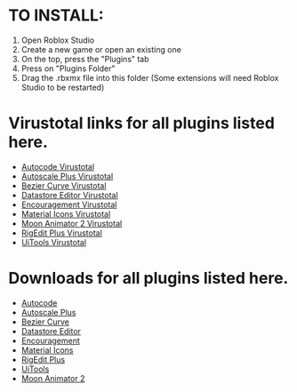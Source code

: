 # TO INSTALL:
1. Open Roblox Studio
2. Create a new game or open an existing one
3. On the top, press the "Plugins" tab
4. Press on "Plugins Folder"
5. Drag the .rbxmx file into this folder (Some extensions will need Roblox Studio to be restarted)


# Virustotal links for all plugins listed here.
- [Autocode Virustotal](https://www.virustotal.com/gui/file/0875f05e905e8470e189e83c2208a19a7a0a3d45dbc9a88bcf63bd3e37f48cb8)
- [Autoscale Plus Virustotal](https://www.virustotal.com/gui/file/7c70774c65fc5a0eaa16f5af24a9f5582a1c8f787a3b30e6e6817ced84c20449)
- [Bezier Curve Virustotal](https://www.virustotal.com/gui/file/724fb54f656f8b29fca11969556f53b79c101ced8b39783118c6b3e97b1b80cb)
- [Datastore Editor Virustotal](https://www.virustotal.com/gui/file/06c1f90e759938e201ff18e36ada26883c8b7d87bcbd94a5646fecb8fe6b6ce2)
- [Encouragement Virustotal](https://www.virustotal.com/gui/file/a093ad3d632287f992ad8baba37c5e189b67e3c3ba7e1eada0587c5180428a3e)
- [Material Icons Virustotal](https://www.virustotal.com/gui/file/89f4047b6d7230bc2f38c8d528ca6aca791883425d3019f45deb94b96ba08e30)
- [Moon Animator 2 Virustotal](https://www.virustotal.com/gui/file/8561620879ca658f98aff7be522a6de04f80893123054eda46696bcfa8e3e79f)
- [RigEdit Plus Virustotal](https://www.virustotal.com/gui/file/1dc622e9238e6126284c8e171a21594d5d8ef6b7072d86b23391af38dd6ca130)
- [UiTools Virustotal](https://www.virustotal.com/gui/file/06a102b9a324757736ff0769d7e30aae440053588691d77d294e4b9013252e4a)
# Downloads for all plugins listed here.
- [Autocode](https://cdn.discordapp.com/attachments/1057831739826917399/1057831891929149481/AutoCode.rbxmx)
- [Autoscale Plus](https://cdn.discordapp.com/attachments/1057831739826917399/1057831892352761976/AutoScale_Plus.rbxmx)
- [Bezier Curve](https://cdn.discordapp.com/attachments/1057831739826917399/1057831892684116028/BezierCurve.rbxmx)
- [Datastore Editor](https://cdn.discordapp.com/attachments/1057831739826917399/1057831892990296165/DataStoreEditorPlugin.rbxmx)
- [Encouragement](https://cdn.discordapp.com/attachments/1057831739826917399/1057831893426507867/Encouragement.rbxmx)
- [Material Icons](https://cdn.discordapp.com/attachments/1057831739826917399/1057831893728505896/MaterialCore.rbxmx)
- [RigEdit Plus](https://cdn.discordapp.com/attachments/1057831739826917399/1057831894038872084/RigEditPlus.rbxmx)
- [UiTools](https://cdn.discordapp.com/attachments/1057831739826917399/1057831894294728755/UI_Tools.rbxmx)
- [Moon Animator 2](https://cdn.discordapp.com/attachments/1057831739826917399/1057833832172232745/Moon_Animator_2.rbxmx)
